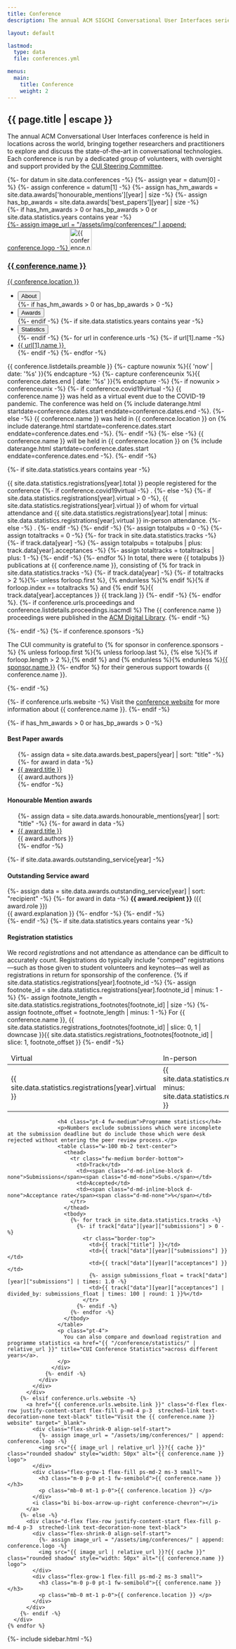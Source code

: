 ```yaml
---
title: Conference
description: The annual ACM SIGCHI Conversational User Interfaces series.

layout: default

lastmod: 
  type: data
  file: conferences.yml

menus:
  main:
    title: Conference
    weight: 2
---
```


<section>
  <article class="flex-grow-1 p-md-4 p-3">
    <h2 class="fw-semibold mb-2 m-0 p-0">{{ page.title | escape }}</h2>
    <p>
      The annual ACM Conversational User Interfaces conference is held in locations across the world, bringing together researchers and practitioners to explore and discuss the state-of-the-art in conversational technologies. Each conference is run by a dedicated group of volunteers, with oversight and support provided by the <a href="{{ "/sc/" | relative_url }}">CUI Steering Committee</a>.
    </p>
  </article>
  <div class="flex-grow-1 d-inline-flex flex-column text-start justify-content-center align-items-center mx-auto accordion accordion-flush conference-list w-100" id="conferenceList">
    {%- for datum in site.data.conferences -%}
      {%- assign year = datum[0] -%}
      {%- assign conference = datum[1] -%}
      {%- assign has_hm_awards =  site.data.awards['honourable_mentions'][year] | size -%}
      {%- assign has_bp_awards =  site.data.awards['best_papers'][year] | size -%}
      <div class="d-flex flex-column w-100 accordion-item conference-year">
        {%- if has_hm_awards > 0 or has_bp_awards > 0 or site.data.statistics.years contains year -%}
          <a href="#conference-{{ year }}" data-bs-toggle="collapse" role="button" aria-expanded="false" aria-controls="conference-{{ conference-year}}" class="d-flex flex-row justify-content-start flex-fill p-md-4 p-3  streched-link text-decoration-none text-black">
            <div class="flex-shrink-0 align-self-start">
              {%- assign image_url = "/assets/img/conferences/" | append: conference.logo -%}
              <img src="{{ image_url | relative_url }}?{{ cache }}" class="rounded shadow" style="width: 50px" alt="{{ conference.name }} logo">
            </div>
            <div class="flex-grow-1 flex-fill ps-md-2 ms-3 small">
              <h3 class="m-0 p-0 pt-1 fw-semibold">{{ conference.name }}</h3>
              <p class="mb-0 mt-1 p-0">{{ conference.location }} </p>
            </div>
            <i class="bi bi-chevron-compact-right conference-chevron"></i>
          </a>
          <div class="accordion-collapse collapse conference-expanded" id="conference-{{ year }}" data-bs-parent="#conferenceList">
            <div class="p-md-4 p-3 d-flex flex-lg-row flex-column overflow-hidden">
              <ul class="nav nav-pills flex-lg-column justify-content-lg-start flex-row justify-content-center mx-lg-0 mx-auto flex-wrap" id="conference-{{ year }}-tab" role="tablist">
                <li class="nav-item mt-lg-2 m-lg-0 m-1">
                  <button class="nav-link active w-100" id="conference-{{ year }}-about-tab" data-bs-toggle="pill" data-bs-target="#conference-{{ year }}-about" type="button" role="tab" aria-controls="conference-{{ year }}-about" aria-selected="true">
                    About
                  </button>
                </li>
                {%- if has_hm_awards > 0 or has_bp_awards > 0 -%}
                  <li class="nav-item mt-lg-2 m-lg-0 m-1">
                    <button class="nav-link w-100" id="conference-{{ year }}-awards-tab" data-bs-toggle="pill" data-bs-target="#conference-{{ year }}-awards" type="button" role="tab" aria-controls="conference-{{ year }}-awards" aria-selected="false">
                      Awards
                    </button>
                  </li>
                {%- endif -%}
                {%- if site.data.statistics.years contains year -%}
                  <li class="nav-item mt-lg-2 m-lg-0 m-1">
                    <button class="nav-link w-100" id="conference-{{ year }}-statistics-tab" data-bs-toggle="pill" data-bs-target="#conference-{{ year }}-statistics" type="button" role="tab" aria-controls="conference-{{ year }}-statistics" aria-selected="false">
                      Statistics
                    </button>
                  </li>
                {%- endif -%}
                {%- for url in conference.urls -%}
                  {%- if url[1].name -%}
                  <li class="nav-item mt-lg-2 m-lg-0 m-1">
                    <a class="nav-link btn w-100 link-primary" href="{{ url[1].link }}" target="_blank">
                      <span>{{ url[1].name }}&nbsp;<i class="bi bi-box-arrow-up-right fs-6"></i></span>
                    </a>
                  </li>
                  {%- endif -%}
                {%- endfor -%}
              </ul>
              <div class="tab-content overflow-x-auto flex-grow-1 ms-lg-4 mt-lg-0 mt-3" id="conference-{{ year }}-tabContent">
                <div class="tab-pane fade show active" id="conference-{{ year }}-about" role="tabpanel" aria-labelledby="conference-{{ year }}-about-tab" tabindex="0">
                  <p>
                    {{ conference.listdetails.preamble }}
                    {%- capture nowunix %}{{ 'now' | date: '%s' }}{% endcapture -%}
                    {%- capture conferenceunix %}{{ conference.dates.end | date: '%s' }}{% endcapture -%}
                    {%- if nowunix > conferenceunix -%}
                      {%- if conference.covid19virtual -%}
                      {{ conference.name }} was held as a virtual event due to the COVID-19 pandemic. The conference was held on {% include daterange.html startdate=conference.dates.start enddate=conference.dates.end -%}.
                      {%- else -%}
                      {{ conference.name }} was held in {{ conference.location }} on {% include daterange.html startdate=conference.dates.start enddate=conference.dates.end -%}.
                      {%- endif -%}
                    {%- else -%}
                      {{ conference.name }} will be held in {{ conference.location }} on {% include daterange.html startdate=conference.dates.start enddate=conference.dates.end -%}.
                    {%- endif -%}
                  </p>
                  {%- if site.data.statistics.years contains year -%}
                    <p>
                      {{ site.data.statistics.registrations[year].total }} people registered for the conference
                      {%- if conference.covid19virtual -%}
                        .
                      {%- else -%}
                        {%- if site.data.statistics.registrations[year].virtual > 0 -%},
                          {{ site.data.statistics.registrations[year].virtual }} of whom for virtual attendance and {{ site.data.statistics.registrations[year].total | minus: site.data.statistics.registrations[year].virtual }} in-person attendance.
                        {%- else -%}
                          .
                        {%- endif -%} 
                      {%- endif -%}
                      {%- assign totalpubs = 0 -%}
                      {%- assign totaltracks = 0 -%}
                      {%- for track in site.data.statistics.tracks -%}
                        {%- if track.data[year] -%}
                          {%- assign totalpubs = totalpubs | plus: track.data[year].acceptances -%}
                          {%- assign totaltracks = totaltracks | plus: 1 -%}
                        {%- endif -%}
                      {%- endfor %}
                      In total, there were {{ totalpubs }} publications at {{ conference.name }}, consisting of 
                      {% for track in site.data.statistics.tracks -%}
                        {%- if track.data[year] -%}
                          {%- if totaltracks > 2 %}{%- unless forloop.first %}, {% endunless %}{% endif %}{% if forloop.index == totaltracks %} and {% endif %}{{ track.data[year].acceptances }} {{ track.lang }}
                        {%- endif -%}
                      {%- endfor %}.
                      {%- if conference.urls.proceedings and conference.listdetails.proceedings.isacmdl %}
                        The {{ conference.name }} proceedings were published in the <a href="{{ conference.urls.proceedings.link }}" title="View the proceedings of {{ conference.name }} in the ACM Digital Library" target="_blank">ACM Digital Library</a>.
                      {%- endif -%}
                    </p>
                  {%- endif -%}
                  {%- if conference.sponsors -%}
                    <p>
                      The CUI community is grateful to 
                      {% for sponsor in conference.sponsors -%}
                        {% unless forloop.first %}{% unless forloop.last %}, {% else %}{% if forloop.length > 2 %},{% endif %} and {% endunless %}{% endunless %}<a href="{{ sponsor.link }}" title="Visit the {{ sponsor.name }} website" target="_blank">{{ sponsor.name }}</a>
                      {%- endfor %} for their generous support towards {{ conference.name }}.
                    </p>
                  {%- endif -%}
                  <p>
                    {%- if conference.urls.website -%}
                      Visit the 
                      <a href="{{ conference.urls.website.link }}" title="Visit the {{ conference.name }} website" target="_blank">conference website</a> for more information about {{ conference.name }}.
                    {%- endif -%}
                  </p>
                </div>
                {%- if has_hm_awards > 0 or has_bp_awards > 0 -%}
                <div class="tab-pane fade" id="conference-{{ year }}-awards" role="tabpanel" aria-labelledby="conference-{{ year }}-awards-tab" tabindex="0">
                  <h4 class="fw-medium">Best Paper awards</h4>
                  <ul>
                    {%- assign data = site.data.awards.best_papers[year] | sort: "title" -%}
                    {%- for award in data -%}
                      <li><a href="{{ award.dl }}" title="View '{{ award.title | escape }}' in the ACM Digital Library">{{ award.title }}</a><br>{{ award.authors }}</li>
                    {%- endfor -%}
                  </ul>
                  <h4 class="pt-4 fw-medium">Honourable Mention awards</h4>
                  <ul>
                    {%- assign data = site.data.awards.honourable_mentions[year] | sort: "title" -%}
                    {%- for award in data -%}
                      <li><a href="{{ award.dl }}" title="View '{{ award.title | escape }}' in the ACM Digital Library">{{ award.title }}</a><br>{{ award.authors }}</li>
                    {%- endfor -%}
                  </ul>
                  {%- if site.data.awards.outstanding_service[year] -%}
                    <h4 class="pt-4 fw-medium">Outstanding Service award</h4>
                    {%- assign data = site.data.awards.outstanding_service[year] | sort: "recipient" -%}
                    {%- for award in data -%}
                      <strong>{{ award.recipient }}</strong> ({{ award.role }})<br>{{ award.explanation }}
                    {%- endfor -%}
                  {%- endif -%}
                </div>
                {%- endif -%}
                {%- if site.data.statistics.years contains year -%}
                  <div class="tab-pane fade w-100" id="conference-{{ year }}-statistics" role="tabpanel" aria-labelledby="conference-{{ year }}-statistics-tab" tabindex="0">
                    <h4 class="fw-medium">Registration statistics</h4>
                    <p>
                      We record <em>registrations</em> and not attendance as attendance can be difficult to accurately count. Registrations do typically include "comped" registrations—such as those given to student volunteers and keynotes—as well as registrations in return for sponsorship of the conference.
                      {% if site.data.statistics.registrations[year].footnote_id -%}
                        {%- assign footnote_id = site.data.statistics.registrations[year].footnote_id | minus: 1 -%}
                        {%- assign footnote_length = site.data.statistics.registrations_footnotes[footnote_id] | size -%}
                        {%- assign footnote_offset = footnote_length | minus: 1 -%}
                        For {{ conference.name }}, {{ site.data.statistics.registrations_footnotes[footnote_id] | slice: 0, 1 | downcase }}{{ site.data.statistics.registrations_footnotes[footnote_id] | slice: 1, footnote_offset }}
                      {%- endif -%}
                    </p>
                    <table class="w-100 mb-2 text-center">
                      <thead>
                        <tr class="fw-medium border-bottom">
                          <td style="width: 33%">Virtual</td>
                          <td style="width: 33%">In-person</td>
                          <td>Total</td>
                        </tr>
                      </thead>
                      <tbody>
                        <tr class="border-top">
                          <td style="width: 33%">{{ site.data.statistics.registrations[year].virtual }}</td>
                          <td style="width: 33%">{{ site.data.statistics.registrations[year].total | minus: site.data.statistics.registrations[year].virtual }}</td>
                          <td>{{ site.data.statistics.registrations[year].total }}</td>
                        </tr>
                      </tbody>
                    </table>

                    <h4 class="pt-4 fw-medium">Programme statistics</h4>
                    <p>Numbers exclude submissions which were incomplete at the submission deadline but do include those which were desk rejected without entering the peer review process.</p>
                    <table class="w-100 mb-2 text-center">
                      <thead>
                        <tr class="fw-medium border-bottom">
                          <td>Track</td>
                          <td><span class="d-md-inline-block d-none">Submissions</span><span class="d-md-none">Subs.</span></td>
                          <td>Accepted</td>
                          <td><span class="d-md-inline-block d-none">Acceptance rate</span><span class="d-md-none">%</span></td>
                        </tr>
                      </thead>
                      <tbody>
                        {%- for track in site.data.statistics.tracks -%}
                          {%- if track["data"][year]["submissions"] > 0 -%}
                            <tr class="border-top">
                              <td>{{ track["title"] }}</td>
                              <td>{{ track["data"][year]["submissions"] }}</td>
                              <td>{{ track["data"][year]["acceptances"] }}</td>
                              {%- assign submissions_float = track["data"][year]["submissions"] | times: 1.0 -%}
                              <td>{{ track["data"][year]["acceptances"] | divided_by: submissions_float | times: 100 | round: 1 }}%</td>
                            </tr>
                          {%- endif -%}
                        {%- endfor -%}
                      </tbody>
                    </table>
                    <p class="pt-4">
                      You can also compare and download registration and programme statistics <a href="{{ "/conference/statistics/" | relative_url }}" title="CUI Conference Statistics">across different years</a>.
                    </p>
                  </div>
                {%- endif -%}
              </div>
            </div>
          </div>
        {%- elsif conference.urls.website -%}
          <a href="{{ conference.urls.website.link }}" class="d-flex flex-row justify-content-start flex-fill p-md-4 p-3  streched-link text-decoration-none text-black" title="Visit the {{ conference.name }} website" target="_blank">
            <div class="flex-shrink-0 align-self-start">
              {%- assign image_url = "/assets/img/conferences/" | append: conference.logo -%}
              <img src="{{ image_url | relative_url }}?{{ cache }}" class="rounded shadow" style="width: 50px" alt="{{ conference.name }} logo">
            </div>
            <div class="flex-grow-1 flex-fill ps-md-2 ms-3 small">
              <h3 class="m-0 p-0 pt-1 fw-semibold">{{ conference.name }}</h3>
              <p class="mb-0 mt-1 p-0">{{ conference.location }} </p>
            </div>
            <i class="bi bi-box-arrow-up-right conference-chevron"></i>
          </a>
        {%- else -%}
          <div class="d-flex flex-row justify-content-start flex-fill p-md-4 p-3  streched-link text-decoration-none text-black">
            <div class="flex-shrink-0 align-self-start">
              {%- assign image_url = "/assets/img/conferences/" | append: conference.logo -%}
              <img src="{{ image_url | relative_url }}?{{ cache }}" class="rounded shadow" style="width: 50px" alt="{{ conference.name }} logo">
            </div>
            <div class="flex-grow-1 flex-fill ps-md-2 ms-3 small">
              <h3 class="m-0 p-0 pt-1 fw-semibold">{{ conference.name }}</h3>
              <p class="mb-0 mt-1 p-0">{{ conference.location }} </p>
            </div>
          </div>
        {%- endif -%}
      </div>
    {% endfor %}
  </div>
</section>
{%- include sidebar.html -%}
